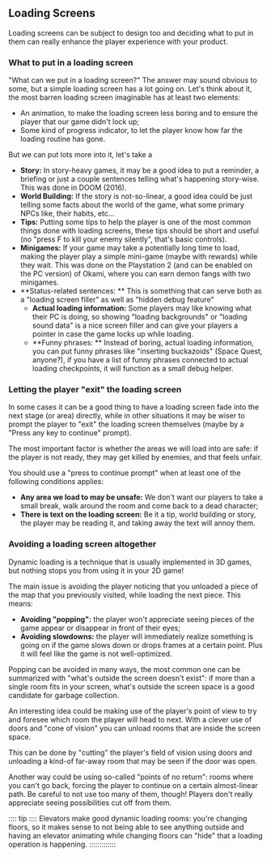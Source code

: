 Loading Screens
---------------

Loading screens can be subject to design too and deciding what to put in them can really enhance the player experience with your product.

### What to put in a loading screen

"What can we put in a loading screen?" The answer may sound obvious to some, but a simple loading screen has a lot going on. Let's think about it, the most barren loading screen imaginable has at least two elements:

- An animation, to make the loading screen less boring and to ensure the player that our game didn't lock up;
- Some kind of progress indicator, to let the player know how far the loading routine has gone.

But we can put lots more into it, let's take a

- **Story:** In story-heavy games, it may be a good idea to put a reminder, a briefing or just a couple sentences telling what's happening story-wise. This was done in DOOM (2016).
- **World Building:** If the story is not-so-linear, a good idea could be just telling some facts about the world of the game, what some primary NPCs like, their habits, etc...
- **Tips:** Putting some tips to help the player is one of the most common things done with loading screens, these tips should be short and useful (no "press F to kill your enemy silently", that's basic controls).
- **Minigames:** If your game may take a potentially long time to load, making the player play a simple mini-game (maybe with rewards) while they wait. This was done on the Playstation 2 (and can be enabled on the PC version) of Okami, where you can earn demon fangs with two minigames.
- **Status-related sentences: ** This is something that can serve both as a "loading screen filler" as well as "hidden debug feature"
    - **Actual loading information:** Some players may like knowing what their PC is doing, so showing "loading backgrounds" or "loading sound data" is a nice screen filler and can give your players a pointer in case the game locks up while loading.
    - **Funny phrases: ** Instead of boring, actual loading information, you can put funny phrases like "inserting buckazoids" (Space Quest, anyone?), if you have a list of funny phrases connected to actual loading checkpoints, it will function as a small debug helper.

### Letting the player "exit" the loading screen

In some cases it can be a good thing to have a loading screen fade into the next stage (or area) directly, while in other situations it may be wiser to prompt the player to "exit" the loading screen themselves (maybe by a "Press any key to continue" prompt).

The most important factor is whether the areas we will load into are safe: if the player is not ready, they may get killed by enemies, and that feels unfair.

You should use a "press to continue prompt" when at least one of the following conditions applies:

- **Any area we load to may be unsafe:** We don't want our players to take a small break, walk around the room and come back to a dead character;
- **There is text on the loading screen:** Be it a tip, world building or story, the player may be reading it, and taking away the text will annoy them.

### Avoiding a loading screen altogether

Dynamic loading is a technique that is usually implemented in 3D games, but nothing stops you from using it in your 2D game!

The main issue is avoiding the player noticing that you unloaded a piece of the map that you previously visited, while loading the next piece. This means:

- **Avoiding "popping":** the player won't appreciate seeing pieces of the game appear or disappear in front of their eyes;
- **Avoiding slowdowns:** the player will immediately realize something is going on if the game slows down or drops frames at a certain point. Plus it will feel like the game is not well-optimized.

Popping can be avoided in many ways, the most common one can be summarized with "what's outside the screen doesn't exist": if more than a single room fits in your screen, what's outside the screen space is a good candidate for garbage collection.

An interesting idea could be making use of the player's point of view to try and foresee which room the player will head to next. With a clever use of doors and "cone of vision" you can unload rooms that are inside the screen space.

This can be done by "cutting" the player's field of vision using doors and unloading a kind-of far-away room that may be seen if the door was open.

Another way could be using so-called "points of no return": rooms where you can't go back, forcing the player to continue on a certain almost-linear path. Be careful to not use too many of them, though! Players don't really appreciate seeing possibilities cut off from them.

:::: tip ::::
Elevators make good dynamic loading rooms: you're changing floors, so it makes sense to not being able to see anything outside and having an elevator animating while changing floors can "hide" that a loading operation is happening.
:::::::::::::
